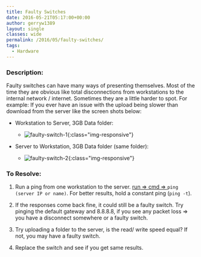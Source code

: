 ```yaml
---
title: Faulty Switches
date: 2016-05-21T05:17:00+00:00
author: gerryw1389
layout: single
classes: wide
permalink: /2016/05/faulty-switches/
tags:
  - Hardware
---
```

<!--more-->

### Description:

Faulty switches can have many ways of presenting themselves. Most of the time they are obvious like total disconnections from workstations to the internal network / internet. Sometimes they are a little harder to spot. For example: If you ever have an issue with the upload being slower than download from the server like the screen shots below:

- Workstation to Server, 3GB Data folder:

   - ![faulty-switch-1](https://automationadmin.com/assets/images/uploads/2016/09/faulty-switch-1.png){:class="img-responsive"}

- Server to Workstation, 3GB Data folder (same folder):

   - ![faulty-switch-2](https://automationadmin.com/assets/images/uploads/2016/09/faulty-switch-2.png){:class="img-responsive"}

### To Resolve:

1. Run a ping from one workstation to the server. [run => cmd => ](https://automationadmin.com/2016/05/command-prompt-overview/) `ping (server IP or name)`. For better results, hold a constant ping (`ping -t`).

2. If the responses come back fine, it could still be a faulty switch. Try pinging the default gateway and 8.8.8.8, if you see any packet loss => you have a disconnect somewhere or a faulty switch.

3. Try uploading a folder to the server, is the read/ write speed equal? If not, you may have a faulty switch.

4. Replace the switch and see if you get same results.